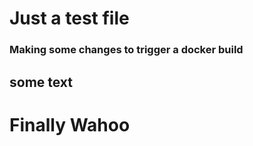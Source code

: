 # Just a test file

### Making some changes to trigger a docker build 

## some text


# Finally Wahoo
